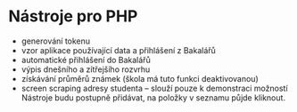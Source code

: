 # Nástroje pro PHP
* generování tokenu
* vzor aplikace používající data a přihlášení z Bakalářů
* automatické přihlášení do Bakalářů
* výpis dnešního a zítřejšího rozvrhu
* získávání průměrů známek (škola má tuto funkci deaktivovanou)
* screen scraping adresy studenta &ndash; slouží pouze k demonstraci možností
Nástroje budu postupně přidávat, na položky v seznamu půjde kliknout.
